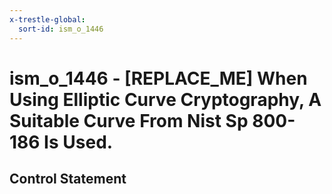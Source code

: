 ```yaml
---
x-trestle-global:
  sort-id: ism_o_1446
---
```


# ism_o_1446 - \[REPLACE_ME\] When Using Elliptic Curve Cryptography, A Suitable Curve From Nist Sp 800-186 Is Used.

## Control Statement

